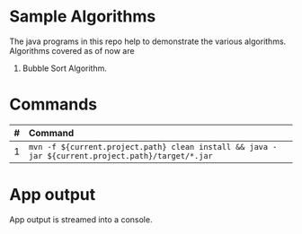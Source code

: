 # Sample Algorithms

The java programs in this repo help to demonstrate the various algorithms. 
Algorithms covered as of now are 
1. Bubble Sort Algorithm.


# Commands

| #       | Command           | 
| :------------- |:------------- |
| 1      | `mvn -f ${current.project.path} clean install && java -jar ${current.project.path}/target/*.jar` |

# App output

App output is streamed into a console. 

